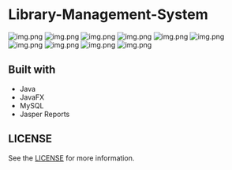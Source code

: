 # Library-Management-System

![img.png](Resources/img/1.png)
![img.png](Resources/img/2.png)
![img.png](Resources/img/3.png)
![img.png](Resources/img/4.png)
![img.png](Resources/img/5.png)
![img.png](Resources/img/6.png)
![img.png](Resources/img/7.png)
![img.png](Resources/img/8.png)
![img.png](Resources/img/9.png)
![img.png](Resources/img/10.png)

## Built with

- Java
- JavaFX
- MySQL
- Jasper Reports

## LICENSE

See the [LICENSE](LICENSE) for more information.




